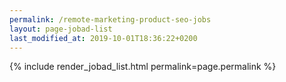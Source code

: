 ```yaml
---
permalink: /remote-marketing-product-seo-jobs
layout: page-jobad-list
last_modified_at: 2019-10-01T18:36:22+0200
---
```

{% include render_jobad_list.html permalink=page.permalink %}
